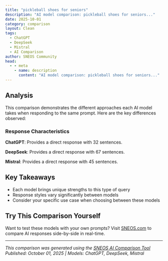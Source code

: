 ```yaml
---
title: "pickleball shoes for seniors"
description: "AI model comparison: pickleball shoes for seniors..."
date: 2025-10-01
category: comparison
layout: Clean
tags:
  - ChatGPT
  - DeepSeek
  - Mistral
  - AI Comparison
author: SNEOS Community
head:
  - - meta
    - name: description
      content: "AI model comparison: pickleball shoes for seniors..."
---
```


<ChatComparison
  title="pickleball shoes for seniors"
  prompt="pickleball shoes for seniors"
  :responses='{
    "ChatGPT": "When looking for pickleball shoes for seniors, it\u2019s important to prioritize comfort, support, stability, and ease of use. Seniors often benefit from shoes that have good cushioning, arch support, non-slip soles, and lightweight materials to reduce fatigue. Here are some top pickleball shoe recommendations that are well-suited for seniors:\n\n### Top Pickleball Shoes for Seniors:\n\n1. **ASICS Gel-Rocket 10**\n   - Pros: Excellent cushioning with GEL technology, good arch support, and stable lateral movement support.\n   - Features: Non-marking outsole for indoor courts, breathable mesh upper.\n   - Why good for seniors: Comfortable and supportive with good shock absorption.\n\n2. **New Balance 608 V5**\n   - Pros: Wide toe box for comfort, excellent cushioning and support, durable leather upper.\n   - Features: ABZORB foam cushioning, slip-resistant sole.\n   - Why good for seniors: Great overall support and extra room for wider feet often common in older adults.\n\n3. **Nike Air Zoom Vapor Cage 4**\n   - Pros: Lightweight, excellent lateral support, Zoom Air units for cushioning.\n   - Features: Durable outsole, breathable upper.\n   - Why good for seniors: Good stability to prevent ankle rolling, though might be more performance-oriented.\n\n4. **K-Swiss Hypercourt Express 2**\n   - Pros: Lightweight, good arch and heel support, excellent traction.\n   - Features: Non-marking rubber sole, cushioned midsole.\n   - Why good for seniors: Supportive yet light enough to reduce foot fatigue.\n\n5. **Orthofeet Athletic Shoes**\n   - Pros: Designed specifically for people with foot problems, ergonomic sole, excellent cushioning.\n   - Features: Extra depth for insoles or orthotics, non-binding upper.\n   - Why good for seniors: Great for seniors dealing with plantar fasciitis, arthritis, or diabetes.\n\n### Tips for Choosing Pickleball Shoes for Seniors:\n- **Cushioning:** Look for shoes with good shock absorption to protect joints.\n- **Arch Support:** Proper arch support helps prevent foot pain and improves balance.\n- **Wide Fit Options:** Seniors often benefit from shoes with a wider toe box.\n- **Lightweight:** Lighter shoes reduce fatigue and improve mobility.\n- **Non-Slip Sole:** Essential for quick movements and safety on the court.\n- **Breathable Upper:** Helps keep feet comfortable and dry.\n\n### Additional Recommendations:\n- Consider using inserts or orthotics if custom foot support is needed.\n- Break in new shoes gradually to avoid discomfort.\n- Replace shoes regularly to maintain optimal support and traction.\n\nIf you would like, I can help you find specific models or stores to purchase from!",
    "DeepSeek": "Of course! This is an excellent question, as the right shoes are crucial for safety, comfort, and performance on the pickleball court, especially for seniors.\n\nThe key things seniors should look for in a pickleball shoe are **Stability, Cushioning, and Traction**, with a strong emphasis on injury prevention.\n\n### Top Priorities for Senior Pickleball Players\n\n1.  **Excellent Cushioning:** This is #1. It reduces impact on knees, hips, and the back. Look for shoes with thick, responsive midsoles (technologies like Gel, Fresh Foam, Cushlon, etc.).\n2.  **Lateral Stability:** Pickleball involves a lot of side-to-side movement. A shoe with a wide, supportive base and a firm heel counter will prevent ankle rolls.\n3.  **Traction \u0026 Durability:** A non-marking gum rubber outsole with a herringbone or multi-directional pattern is ideal. It provides a secure grip for quick stops and starts without slipping.\n4.  **Comfort \u0026 Fit:** Look for a comfortable, padded collar and tongue. A wide toe box is often beneficial to prevent toe-jamming. Easy-on systems (like wide mouth openings or specific lacing) can be a plus.\n5.  **Lightweight:** A lighter shoe reduces fatigue, making it easier to move around the court for multiple games.\n\n---\n\n### Recommended Shoe Models for Seniors\n\nHere are some excellent models categorized by their primary strength. Many of these are popular with players of all ages but excel in the areas important for seniors.\n\n#### Category 1: Maximum Cushioning \u0026 Comfort\nThese are like walking on clouds and are perfect for those with joint concerns.\n\n*   **New Balance Fresh Foam Lav V2:** A top-tier choice. The Fresh Foam midsole is incredibly soft and protective, while the shoe still provides great stability for a cushioned model.\n*   **ASICS Gel-Rocket 10 or 11:** A classic volleyball shoe that works perfectly for pickleball. ASICS\u0027 Gel cushioning in the heel is legendary for shock absorption. They are also very durable and often a great value.\n*   **K-Swiss Express Light 2:** Known for being incredibly comfortable right out of the box. They feature a Dragguard toe cap for durability during lunges and good all-around cushioning.\n*   **Hoka Gaviota 5 or Bondi 8:** While technically running shoes, some seniors with significant knee or hip issues swear by the maximal cushioning of Hoka. The **Gaviota** offers more stability, while the **Bondi** is pure cushion. *Note: Ensure you feel stable in them for lateral movements.*\n\n#### Category 2: Superior Stability \u0026 Support\nThese are for players who prioritize a secure, stable platform to prevent ankle rolls.\n\n*   **K-Swiss Pickleball Pro:** Designed specifically for pickleball, it has a **Surge 7.0 sole** for excellent cushioning and a **Wrap-Around TPU** piece that locks your foot in place for incredible stability.\n*   **New Balance 806 (The \u0022Pickleball Shoe\u0022):** This is a heritage tennis shoe that has become a cult favorite in pickleball. It\u0027s known for its super stable, wide base and excellent support. It can be harder to find but is worth the search for those who need maximum stability.\n*   **ASICS Gel-Resolution 9:** A high-performance tennis shoe that offers fantastic support, durability, and a secure fit. The \u0022DYNAWRAP\u0022 technology provides excellent midfoot support for aggressive lateral moves.\n\n#### Category 3: All-Around Great Performers\nThese shoes strike a great balance between cushioning, stability, and weight.\n\n*   **Babolat Jet Mach 3:** A very popular, lightweight shoe that doesn\u0027t sacrifice cushioning or stability. It\u0027s responsive and allows for quick movement without feeling harsh on the joints.\n*   **FILA Volley Zone 2:** A fantastic value option that gets consistently great reviews for comfort, fit, and durability. It\u0027s a reliable, no-fuss shoe that works well for many players.\n\n---\n\n### Where to Buy and How to Choose\n\n1.  **Go to a Specialty Store:** If possible, visit a local running or tennis specialty store. The staff can analyze your gait and foot type and make expert recommendations.\n2.  **Try Them On In The Afternoon:** Your feet swell throughout the day. Trying on shoes in the afternoon ensures you get the right size.\n3.  **Bring Your Pickleball Socks:** Wear the same socks you play in to get an accurate fit.\n4.  **Walk and \u0022Shuffle\u0022:** Don\u0027t just walk in a straight line. Mimic a lateral shuffle in the store to test the stability.\n5.  **Consider Orthotics:** If you use custom orthotics, bring them along to ensure they fit in the shoe.\n\n### Final Pro-Tips for Seniors\n\n*   **Replace Your Shoes:** Don\u0027t wait until the sole is completely smooth. The cushioning breaks down over time. A good rule of thumb is to replace them every **4-6 months** if you play several times a week.\n*   **Traction on Different Surfaces:** If you play mostly indoors, you might prefer a softer gum rubber sole. For outdoor concrete courts, look for a more durable rubber compound.\n*   **Don\u0027t Skimp:** Your shoes are your most important piece of safety equipment. Investing in a high-quality pair is an investment in your joint health and your ability to keep playing pain-free.\n\n**A great starting point is to look at the New Balance Fresh Foam Lav or the K-Swiss Pickleball Pro, as they are specifically designed with the court player\u0027s comfort and stability in mind.** Happy playing",
    "Mistral": "Choosing the right pickleball shoes for seniors involves considering factors like comfort, support, stability, and durability. Here are some features and recommendations to help you find suitable pickleball shoes for seniors:\n\n### Features to Look For:\n1. **Cushioning**: Good cushioning helps absorb impact and reduces stress on joints.\n2. **Support**: Look for shoes with good arch support and a stable base to prevent injuries.\n3. **Traction**: Shoes with good grip are essential for quick movements and preventing slips.\n4. **Breathability**: Mesh or other breathable materials can help keep feet cool and dry.\n5. **Lightweight**: Lighter shoes can reduce fatigue during play.\n6. **Durability**: Ensure the shoes are made from durable materials to withstand frequent use.\n7. **Fit**: Proper fit is crucial for comfort and performance. Consider shoes with adjustable lacing systems.\n\n### Recommended Shoes:\n1. **ASICS Gel-Resolution 8**:\n   - **Pros**: Excellent cushioning, good stability, and durable.\n   - **Cons**: Can be a bit heavier than some other options.\n\n2. **New Balance 608v5**:\n   - **Pros**: Comfortable, supportive, and available in wide sizes.\n   - **Cons**: May not have the best traction for all court surfaces.\n\n3. **Adidas Adizero Ubersonic 4**:\n   - **Pros**: Lightweight, good traction, and breathable.\n   - **Cons**: May not offer as much cushioning as some other options.\n\n4. **Babolat Propulse Fury**:\n   - **Pros**: Excellent stability, good cushioning, and durable.\n   - **Cons**: Can be a bit pricey.\n\n5. **Nike Air Zoom Vapor Cage 4**:\n   - **Pros**: Lightweight, good traction, and breathable.\n   - **Cons**: May not offer as much cushioning as some other options.\n\n6. **K-Swiss Hypercourt Express 2**:\n   - **Pros**: Comfortable, good stability, and durable.\n   - **Cons**: May not be as breathable as some other options.\n\n### Tips for Choosing Shoes:\n1. **Try Them On**: Always try on shoes before purchasing to ensure a good fit.\n2. **Consult a Professional**: If you have specific foot issues, consider consulting a podiatrist.\n3. **Read Reviews**: Look for reviews from other seniors who play pickleball to get real-world feedback.\n4. **Break-In Period**: Allow some time to break in new shoes to avoid discomfort during play.\n\n### Additional Considerations:\n- **Orthotics**: If you use orthotics, make sure the shoes have enough room to accommodate them.\n- **Socks**: Wear appropriate socks that provide cushioning and moisture-wicking properties.\n\nBy considering these factors and recommendations, you can find pickleball shoes that offer the comfort, support, and performance needed for seniors to enjoy the game safely and effectively."
  }'
  published-date="17:45"
/>

## Analysis

This comparison demonstrates the different approaches each AI model takes when responding to the same prompt. Here are the key differences observed:

### Response Characteristics

**ChatGPT**: Provides a direct response with 32 sentences. 

**DeepSeek**: Provides a direct response with 67 sentences. 

**Mistral**: Provides a direct response with 45 sentences. 

## Key Takeaways

- Each model brings unique strengths to this type of query
- Response styles vary significantly between models
- Consider your specific use case when choosing between these models

## Try This Comparison Yourself

Want to test these models with your own prompts? Visit [SNEOS.com](https://sneos.com) to compare AI responses side-by-side in real-time.

---

*This comparison was generated using the [SNEOS AI Comparison Tool](https://sneos.com)*
*Published: October 01, 2025 | Models: ChatGPT, DeepSeek, Mistral*
